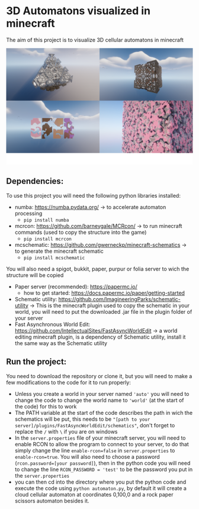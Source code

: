 # 3D Automatons visualized in minecraft

The aim of this project is to visualize 3D cellular automatons in minecraft

![cool images of cellular automatons, in minecraft](images/combined.png)

## Dependencies:
To use this project you will need the following python libraries  installed:
	
* numba: https://numba.pydata.org/ -> to accelerate automaton processing
	* ``pip install numba``
* mcrcon: https://github.com/barneygale/MCRcon/ -> to run minecraft commands (used to copy the structure into the game)
	* ``pip install mcrcon``
* mcschematic: https://github.com/gwerneckp/minecraft-schematics -> to generate the minecraft schematic
	* ``pip install mcschematic``

You will also need a spigot, bukkit, paper, purpur or folia server to wich the structure will be copied
* Paper server (recommended): https://papermc.io/
	* how to get started: https://docs.papermc.io/paper/getting-started
* Schematic utility: https://github.com/ImagineeringParks/schematic-utility -> This is the minecraft plugin used to copy the schematic in your world, you  will need to put the downloaded .jar file in the plugin folder of your server
* Fast Asynchronous World Edit: https://github.com/IntellectualSites/FastAsyncWorldEdit -> a world editing minecraft plugin, is a dependency of Schematic utility, install it the same way as the Schematic utility

## Run the project:
You need to download the repository or clone it, but you will need to make a few modifications to the code for it to run properly:
* Unless you create a world in your server named ``'auto'`` you will need to change the code to change the world name to ``'world'`` (at the start of the code) for this to work
* The PATH variable at the start of the code describes the path in wich the schematics will be put, this needs to be ``"[path to your server]/plugins/FastAsyncWorldEdit/schematics"``, don't forget to replace the ``/`` with ``\`` if you are on windows
* In the ``server.properties`` file of your minecraft server, you will need to enable RCON to allow the program to connect to your server, to do that simply change the line ``enable-rcon=false`` in ``server.properties`` to  ``enable-rcon=true``. You will also need to choose a password (``rcon.password=[your password]``), then in the python code you will need to change the line ``RCON_PASSWORD = 'test'`` to be the password you put in the ``server.properties``
* you can then cd into the directory where you put the python code and execute the code using ``python automaton.py``, by default it will create a cloud cellular automaton at coordinates 0,100,0 and a rock paper scissors automaton besides it.